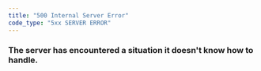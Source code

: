 ```yaml
---
title: "500 Internal Server Error"
code_type: "5xx SERVER ERROR"
---
```


### The server has encountered a situation it doesn't know how to handle.
